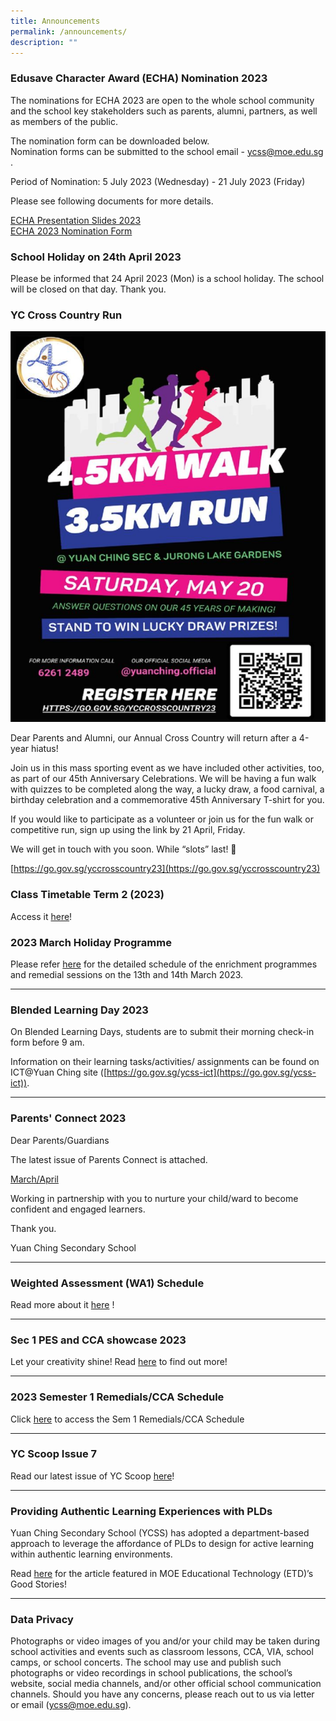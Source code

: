 ```yaml
---
title: Announcements
permalink: /announcements/
description: ""
---
```

### Edusave Character Award (ECHA) Nomination 2023

The nominations for ECHA 2023 are open to the whole school community and the school key stakeholders such as parents, alumni, partners, as well as members of the public.  

The nomination form can be downloaded below.  
Nomination forms can be submitted to the school email - [ycss@moe.edu.sg](ycss@moe.edu.sg) .

Period of Nomination:
5 July 2023 (Wednesday) - 21 July 2023 (Friday)

Please see following documents for more details.

[ECHA Presentation Slides 2023](/files/echa%20presentation%20slides.pdf) <br>
[ECHA 2023 Nomination Form](/files/echa%202023%20nomination%20form%20(ycss).pdf)


### School Holiday on 24th April 2023
Please be informed that 24 April 2023 (Mon) is a school holiday. The school will be closed on that day. Thank you.

### YC Cross Country Run

![](/images/yccrosscountry23.PNG)

Dear Parents and Alumni, our Annual Cross Country will return after a 4-year hiatus!

Join us in this mass sporting event as we have included other activities, too, as part of our 45th Anniversary Celebrations. We will be having a fun walk with quizzes to be completed along the way, a lucky draw, a food carnival, a birthday celebration and a commemorative 45th Anniversary T-shirt for you.

If you would like to participate as a volunteer or join us for the fun walk or competitive run, sign up using the link by 21 April, Friday.

We will get in touch with you soon. While “slots” last! 💪

[https://go.gov.sg/yccrosscountry23](https://go.gov.sg/yccrosscountry23)


### Class Timetable Term 2 (2023)

Access it [here](https://yuanchingsec.edupage.org/timetable/)!



### 2023 March Holiday Programme


Please refer [here](/quick-links/for-students/school-daily-routines/school-holiday-programme/) for the detailed schedule of the enrichment programmes and remedial sessions on the 13th and 14th March 2023.

----

### Blended Learning Day 2023

On Blended Learning Days, students are to submit their morning check-in form before 9 am.&nbsp;

Information on their learning tasks/activities/ assignments can be found on ICT@Yuan Ching site ([https://go.gov.sg/ycss-ict](https://go.gov.sg/ycss-ict)).

-----


### Parents' Connect 2023

Dear Parents/Guardians

The latest issue of Parents Connect is attached. 

[March/April](/files/Parents%20Connect%20Mar-Apr%202023.pdf)

Working in partnership with you to nurture your child/ward to become confident and engaged learners. 

Thank you. 

Yuan Ching Secondary School

-----

### Weighted Assessment (WA1) Schedule

Read more about it&nbsp;[here](https://staging.d3su4wj45hy3j2.amplifyapp.com/quick-links/for-students/school-daily-routines/school-holiday-programme/)&nbsp;!

------

### Sec 1 PES and CCA showcase 2023

Let your creativity shine! Read&nbsp;[here](https://yuanchingsec.moe.edu.sg/qql/slot/u748/2022/YCSS%20Songwriting%20Contest%20Our%20School%20Our%20Song%202022_final.pdf)&nbsp;to find out more!

------

### 2023 Semester 1 Remedials/CCA Schedule

Click&nbsp;[here](https://staging.d3su4wj45hy3j2.amplifyapp.com/quick-links/for-students/school-daily-routines/exam-timetable-school-national/)&nbsp;to access the Sem 1 Remedials/CCA Schedule

--------

### YC Scoop Issue 7

Read our latest issue of YC Scoop&nbsp;[here](https://yuanchingsec-moe-edu-sg-admin.cwp.sg/qql/slot/u748/E-Newsletter/2022-Issue-7/index.html)!

------


### Providing Authentic Learning Experiences with PLDs

Yuan Ching Secondary School (YCSS) has adopted a department-based approach to leverage the affordance of PLDs to design for active learning within authentic learning environments.

Read [here](https://sites.google.com/moe.edu.sg/personaliseddigitallearningpro/good-stories/providing-authentic-learning-experiences-with-plds-yuan-ching-sec?authuser=0) for the article featured in MOE Educational Technology (ETD)’s Good Stories!

---------

### Data Privacy

Photographs or video images of you and/or your child may be taken during school activities and events such as classroom lessons, CCA, VIA, school camps, or school concerts. The school may use and publish such photographs or video recordings in school publications, the school’s website, social media channels, and/or other official school communication channels. Should you have any concerns, please reach out to us via letter or email (ycss@moe.edu.sg).
